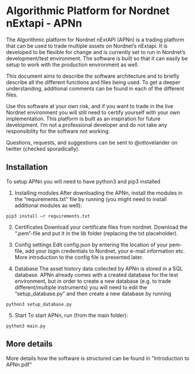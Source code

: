 # Algorithmic Platform for Nordnet nExtapi - APNn

The Algorithmic platform for Nordnet nExtAPI (APNn) is a trading platform that can be used to trade multiple assets on Nordnet’s nExtapi. It is developed to be flexible for change and is currently set to run in Nordnet’s development/test environment. The software is built so that it can easily be setup to work with the production environment as well.

This document aims to describe the software architecture and to briefly describe all the different functions and files being used. To get a deeper understanding, additional comments can be found in each of the different files.

Use this software at your own risk, and if you want to trade in the live Nordnet environment you will still need to certify yourself with your own implementation. This platform is built as an inspiration for future development. I’m not a professional developer and do not take any responsibility for the software not working.

Questions, requests, and suggestions can be sent to @ottovelander on twitter (checked sporadically).

## Installation

To setup APNn you will need to have python3 and pip3 installed

1. Installing modules
After downloading the APNn, install the modules in the “requirements.txt” file by running (you might need to install additional modules as well):
```
pip3 install –r requirements.txt
```

2. Certificates
Download your certificate files from nordnet. Download the “.pem”-file and put it in the lib folder (replacing the txt placeholder).

3. Config settings
Edit config.json by entering the location of your pem-file, add your login credentials to Nordnet, your e-mail information etc. More introduction to the config file is presented later.

4. Database
The asset history data collected by APNn is stored in a SQL database. APNn already comes with a created database for the test environment, but in order to create a new database (e.g. to trade different/multiple instruments) you will need to edit the “setup_database.py” and then create a new database by running
```
python3 setup_database.py
```

5. Start
To start APNn, run (from the main folder):
```
python3 main.py
```

## More details
More details how the software is structured can be found in "Introduction to APNn.pdf"
